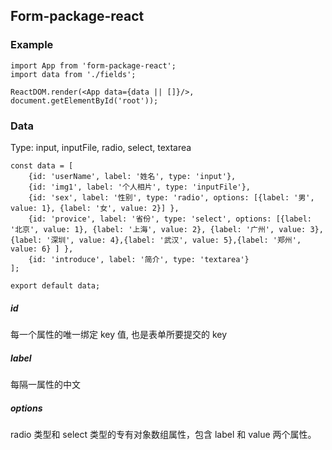 ## Form-package-react

### Example

```formPackageReact
import App from 'form-package-react';
import data from './fields';

ReactDOM.render(<App data={data || []}/>, document.getElementById('root'));
```

### Data

Type: input, inputFile, radio, select, textarea

```data
const data = [
	{id: 'userName', label: '姓名', type: 'input'},
	{id: 'img1', label: '个人相片', type: 'inputFile'},
	{id: 'sex', label: '性别', type: 'radio', options: [{label: '男', value: 1}, {label: '女', value: 2}] },
	{id: 'provice', label: '省份', type: 'select', options: [{label: '北京', value: 1}, {label: '上海', value: 2}, {label: '广州', value: 3},{label: '深圳', value: 4},{label: '武汉', value: 5},{label: '郑州', value: 6} ] },
	{id: 'introduce', label: '简介', type: 'textarea'}
];

export default data;
```

##### id
每一个属性的唯一绑定 key 值, 也是表单所要提交的 key
##### label
每隔一属性的中文
##### options
radio 类型和 select 类型的专有对象数组属性，包含 label 和 value 两个属性。

